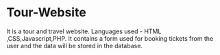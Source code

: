 # Tour-Website
It is a tour and travel website.
Languages used - HTML ,CSS,Javascript,PHP.
It contains a form used for booking tickets from the user and the data will be stored in the database.

